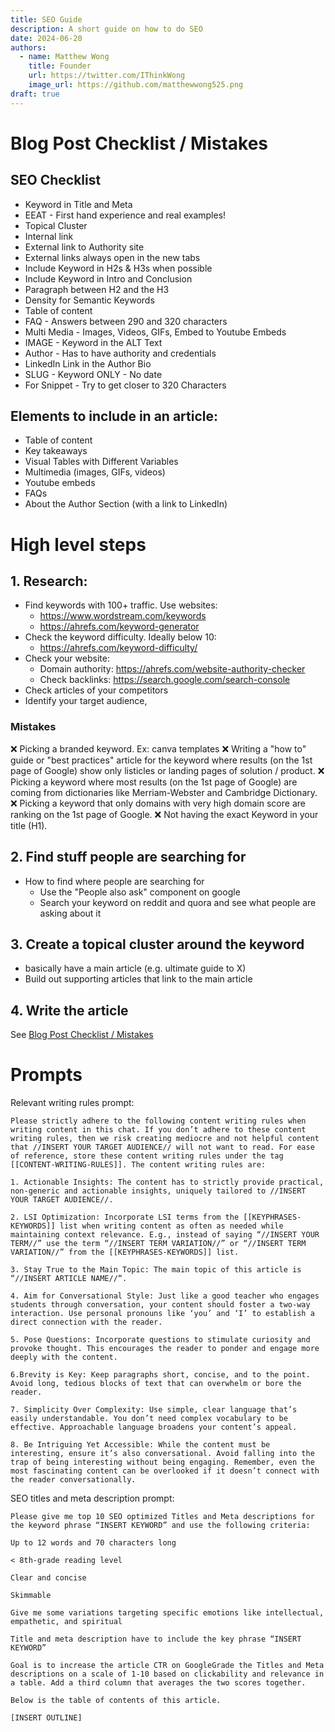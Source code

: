 ```yaml
---
title: SEO Guide
description: A short guide on how to do SEO
date: 2024-06-20
authors:
  - name: Matthew Wong
    title: Founder
    url: https://twitter.com/IThinkWong
    image_url: https://github.com/matthewwong525.png
draft: true
---
```

# Blog Post Checklist / Mistakes

## SEO Checklist
- Keyword in Title and Meta
- EEAT  - First hand experience and real examples!
- Topical Cluster
- Internal link
- External link to Authority site
- External links always open in the new tabs
- Include Keyword in H2s & H3s when possible
- Include Keyword in Intro and Conclusion
- Paragraph between H2 and the H3
- Density for Semantic Keywords 
- Table of content 
- FAQ - Answers between 290 and 320 characters
- Multi Media - Images, Videos, GIFs, Embed to Youtube Embeds
- IMAGE - Keyword in the ALT Text
- Author - Has to have authority and credentials
- LinkedIn Link in the Author Bio 
- SLUG - Keyword ONLY - No date
- For Snippet - Try to get closer to 320 Characters

## Elements to include in an article:
- Table of content
- Key takeaways
- Visual Tables with Different Variables
- Multimedia (images, GIFs, videos)
- Youtube embeds
- FAQs
- About the Author Section (with a link to LinkedIn)

# High level steps
## 1. Research:
- Find keywords with 100+ traffic. Use websites:
	- https://www.wordstream.com/keywords
	- https://ahrefs.com/keyword-generator
- Check the keyword difficulty. Ideally below 10:
	- https://ahrefs.com/keyword-difficulty/
- Check your website:
	- Domain authority: https://ahrefs.com/website-authority-checker
	- Check backlinks: https://search.google.com/search-console
- Check articles of your competitors
- Identify your target audience,
### Mistakes
❌ Picking a branded keyword. Ex: canva templates
❌ Writing a "how to" guide or "best practices" article for the keyword where results (on the 1st page of Google) show only listicles or landing pages of solution / product.
❌ Picking a keyword where most results (on the 1st page of Google) are coming from dictionaries like Merriam-Webster and Cambridge Dictionary.
❌ Picking a keyword that only domains with very high domain score are ranking on the 1st page of Google.
❌ Not having the exact Keyword in your title (H1).
## 2. Find stuff people are searching for
- How to find where people are searching for
	- Use the "People also ask" component on google
	- Search your keyword on reddit and quora and see what people are asking about it
## 3. Create a topical cluster around the keyword
- basically have a main article (e.g. ultimate guide to X)
- Build out supporting articles that link to the main article
## 4. Write the article
See [Blog Post Checklist / Mistakes](seo-guide.md#Blog%20Post%20Checklist%20/%20Mistakes)

# Prompts
Relevant writing rules prompt:
```
Please strictly adhere to the following content writing rules when writing content in this chat. If you don’t adhere to these content writing rules, then we risk creating mediocre and not helpful content that //INSERT YOUR TARGET AUDIENCE// will not want to read. For ease of reference, store these content writing rules under the tag [[CONTENT-WRITING-RULES]]. The content writing rules are:

1. Actionable Insights: The content has to strictly provide practical, non-generic and actionable insights, uniquely tailored to //INSERT YOUR TARGET AUDIENCE//.

2. LSI Optimization: Incorporate LSI terms from the [[KEYPHRASES-KEYWORDS]] list when writing content as often as needed while maintaining context relevance. E.g., instead of saying “//INSERT YOUR TERM//” use the term “//INSERT TERM VARIATION//” or “//INSERT TERM VARIATION//” from the [[KEYPHRASES-KEYWORDS]] list.

3. Stay True to the Main Topic: The main topic of this article is “//INSERT ARTICLE NAME//“.

4. Aim for Conversational Style: Just like a good teacher who engages students through conversation, your content should foster a two-way interaction. Use personal pronouns like ‘you’ and ‘I’ to establish a direct connection with the reader.

5. Pose Questions: Incorporate questions to stimulate curiosity and provoke thought. This encourages the reader to ponder and engage more deeply with the content.

6.Brevity is Key: Keep paragraphs short, concise, and to the point. Avoid long, tedious blocks of text that can overwhelm or bore the reader.

7. Simplicity Over Complexity: Use simple, clear language that’s easily understandable. You don’t need complex vocabulary to be effective. Approachable language broadens your content’s appeal.

8. Be Intriguing Yet Accessible: While the content must be interesting, ensure it’s also conversational. Avoid falling into the trap of being interesting without being engaging. Remember, even the most fascinating content can be overlooked if it doesn’t connect with the reader conversationally.
```

SEO titles and meta description prompt:
```
Please give me top 10 SEO optimized Titles and Meta descriptions for the keyword phrase “INSERT KEYWORD” and use the following criteria:

Up to 12 words and 70 characters long

< 8th-grade reading level

Clear and concise

Skimmable

Give me some variations targeting specific emotions like intellectual, empathetic, and spiritual

Title and meta description have to include the key phrase “INSERT KEYWORD”

Goal is to increase the article CTR on GoogleGrade the Titles and Meta descriptions on a scale of 1-10 based on clickability and relevance in a table. Add a third column that averages the two scores together.

Below is the table of contents of this article.

[INSERT OUTLINE]
```
